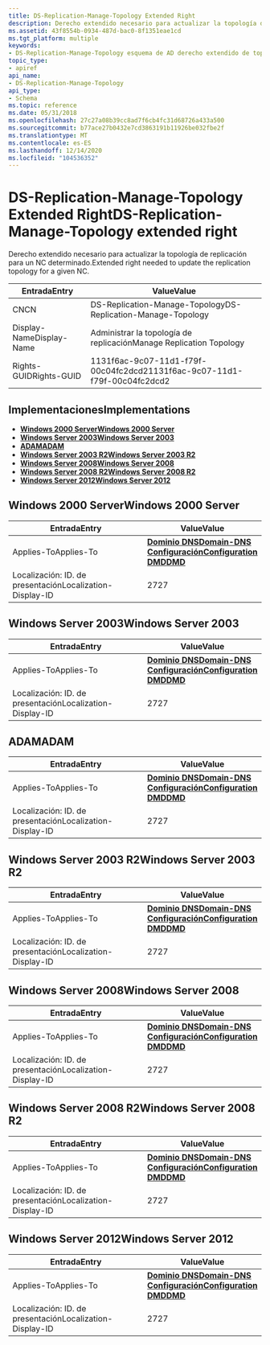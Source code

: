 ```yaml
---
title: DS-Replication-Manage-Topology Extended Right
description: Derecho extendido necesario para actualizar la topología de replicación para un NC determinado.
ms.assetid: 43f8554b-0934-487d-bac0-8f1351eae1cd
ms.tgt_platform: multiple
keywords:
- DS-Replication-Manage-Topology esquema de AD derecho extendido de topología
topic_type:
- apiref
api_name:
- DS-Replication-Manage-Topology
api_type:
- Schema
ms.topic: reference
ms.date: 05/31/2018
ms.openlocfilehash: 27c27a08b39cc8ad7f6cb4fc31d68726a433a500
ms.sourcegitcommit: b77ace27b0432e7cd3863191b11926be032fbe2f
ms.translationtype: MT
ms.contentlocale: es-ES
ms.lasthandoff: 12/14/2020
ms.locfileid: "104536352"
---
```

# <a name="ds-replication-manage-topology-extended-right"></a><span data-ttu-id="f9842-104">DS-Replication-Manage-Topology Extended Right</span><span class="sxs-lookup"><span data-stu-id="f9842-104">DS-Replication-Manage-Topology extended right</span></span>

<span data-ttu-id="f9842-105">Derecho extendido necesario para actualizar la topología de replicación para un NC determinado.</span><span class="sxs-lookup"><span data-stu-id="f9842-105">Extended right needed to update the replication topology for a given NC.</span></span>



| <span data-ttu-id="f9842-106">Entrada</span><span class="sxs-lookup"><span data-stu-id="f9842-106">Entry</span></span> | <span data-ttu-id="f9842-107">Value</span><span class="sxs-lookup"><span data-stu-id="f9842-107">Value</span></span> |
|--------------|--------------------------------------|
| <span data-ttu-id="f9842-108">CN</span><span class="sxs-lookup"><span data-stu-id="f9842-108">CN</span></span>           | <span data-ttu-id="f9842-109">DS-Replication-Manage-Topology</span><span class="sxs-lookup"><span data-stu-id="f9842-109">DS-Replication-Manage-Topology</span></span>       |
| <span data-ttu-id="f9842-110">Display-Name</span><span class="sxs-lookup"><span data-stu-id="f9842-110">Display-Name</span></span> | <span data-ttu-id="f9842-111">Administrar la topología de replicación</span><span class="sxs-lookup"><span data-stu-id="f9842-111">Manage Replication Topology</span></span>          |
| <span data-ttu-id="f9842-112">Rights-GUID</span><span class="sxs-lookup"><span data-stu-id="f9842-112">Rights-GUID</span></span>  | <span data-ttu-id="f9842-113">1131f6ac-9c07-11d1-f79f-00c04fc2dcd2</span><span class="sxs-lookup"><span data-stu-id="f9842-113">1131f6ac-9c07-11d1-f79f-00c04fc2dcd2</span></span> |



## <a name="implementations"></a><span data-ttu-id="f9842-114">Implementaciones</span><span class="sxs-lookup"><span data-stu-id="f9842-114">Implementations</span></span>

-   [<span data-ttu-id="f9842-115">**Windows 2000 Server**</span><span class="sxs-lookup"><span data-stu-id="f9842-115">**Windows 2000 Server**</span></span>](#windows-2000-server)
-   [<span data-ttu-id="f9842-116">**Windows Server 2003**</span><span class="sxs-lookup"><span data-stu-id="f9842-116">**Windows Server 2003**</span></span>](#windows-server-2003)
-   [<span data-ttu-id="f9842-117">**ADAM**</span><span class="sxs-lookup"><span data-stu-id="f9842-117">**ADAM**</span></span>](#adam)
-   [<span data-ttu-id="f9842-118">**Windows Server 2003 R2**</span><span class="sxs-lookup"><span data-stu-id="f9842-118">**Windows Server 2003 R2**</span></span>](#windows-server-2003-r2)
-   [<span data-ttu-id="f9842-119">**Windows Server 2008**</span><span class="sxs-lookup"><span data-stu-id="f9842-119">**Windows Server 2008**</span></span>](#windows-server-2008)
-   [<span data-ttu-id="f9842-120">**Windows Server 2008 R2**</span><span class="sxs-lookup"><span data-stu-id="f9842-120">**Windows Server 2008 R2**</span></span>](#windows-server-2008-r2)
-   [<span data-ttu-id="f9842-121">**Windows Server 2012**</span><span class="sxs-lookup"><span data-stu-id="f9842-121">**Windows Server 2012**</span></span>](#windows-server-2012)

## <a name="windows-2000-server"></a><span data-ttu-id="f9842-122">Windows 2000 Server</span><span class="sxs-lookup"><span data-stu-id="f9842-122">Windows 2000 Server</span></span>



| <span data-ttu-id="f9842-123">Entrada</span><span class="sxs-lookup"><span data-stu-id="f9842-123">Entry</span></span> | <span data-ttu-id="f9842-124">Value</span><span class="sxs-lookup"><span data-stu-id="f9842-124">Value</span></span> |
|-------------------------|----------------------------------------------------------------------------------------------------------------------------------|
| <span data-ttu-id="f9842-125">Applies-To</span><span class="sxs-lookup"><span data-stu-id="f9842-125">Applies-To</span></span>              | [<span data-ttu-id="f9842-126">**Dominio DNS**</span><span class="sxs-lookup"><span data-stu-id="f9842-126">**Domain-DNS**</span></span>](c-domaindns.md)<br/> [<span data-ttu-id="f9842-127">**Configuración**</span><span class="sxs-lookup"><span data-stu-id="f9842-127">**Configuration**</span></span>](c-configuration.md)<br/> [<span data-ttu-id="f9842-128">**DMD**</span><span class="sxs-lookup"><span data-stu-id="f9842-128">**DMD**</span></span>](c-dmd.md)<br/> |
| <span data-ttu-id="f9842-129">Localización: ID. de presentación</span><span class="sxs-lookup"><span data-stu-id="f9842-129">Localization-Display-ID</span></span> | <span data-ttu-id="f9842-130">27</span><span class="sxs-lookup"><span data-stu-id="f9842-130">27</span></span>                                                                                                                               |



## <a name="windows-server-2003"></a><span data-ttu-id="f9842-131">Windows Server 2003</span><span class="sxs-lookup"><span data-stu-id="f9842-131">Windows Server 2003</span></span>



| <span data-ttu-id="f9842-132">Entrada</span><span class="sxs-lookup"><span data-stu-id="f9842-132">Entry</span></span> | <span data-ttu-id="f9842-133">Value</span><span class="sxs-lookup"><span data-stu-id="f9842-133">Value</span></span> |
|-------------------------|----------------------------------------------------------------------------------------------------------------------------------|
| <span data-ttu-id="f9842-134">Applies-To</span><span class="sxs-lookup"><span data-stu-id="f9842-134">Applies-To</span></span>              | [<span data-ttu-id="f9842-135">**Dominio DNS**</span><span class="sxs-lookup"><span data-stu-id="f9842-135">**Domain-DNS**</span></span>](c-domaindns.md)<br/> [<span data-ttu-id="f9842-136">**Configuración**</span><span class="sxs-lookup"><span data-stu-id="f9842-136">**Configuration**</span></span>](c-configuration.md)<br/> [<span data-ttu-id="f9842-137">**DMD**</span><span class="sxs-lookup"><span data-stu-id="f9842-137">**DMD**</span></span>](c-dmd.md)<br/> |
| <span data-ttu-id="f9842-138">Localización: ID. de presentación</span><span class="sxs-lookup"><span data-stu-id="f9842-138">Localization-Display-ID</span></span> | <span data-ttu-id="f9842-139">27</span><span class="sxs-lookup"><span data-stu-id="f9842-139">27</span></span>                                                                                                                               |



## <a name="adam"></a><span data-ttu-id="f9842-140">ADAM</span><span class="sxs-lookup"><span data-stu-id="f9842-140">ADAM</span></span>



| <span data-ttu-id="f9842-141">Entrada</span><span class="sxs-lookup"><span data-stu-id="f9842-141">Entry</span></span> | <span data-ttu-id="f9842-142">Value</span><span class="sxs-lookup"><span data-stu-id="f9842-142">Value</span></span> |
|-------------------------|----------------------------------------------------------------------------------------------------------------------------------|
| <span data-ttu-id="f9842-143">Applies-To</span><span class="sxs-lookup"><span data-stu-id="f9842-143">Applies-To</span></span>              | [<span data-ttu-id="f9842-144">**Dominio DNS**</span><span class="sxs-lookup"><span data-stu-id="f9842-144">**Domain-DNS**</span></span>](c-domaindns.md)<br/> [<span data-ttu-id="f9842-145">**Configuración**</span><span class="sxs-lookup"><span data-stu-id="f9842-145">**Configuration**</span></span>](c-configuration.md)<br/> [<span data-ttu-id="f9842-146">**DMD**</span><span class="sxs-lookup"><span data-stu-id="f9842-146">**DMD**</span></span>](c-dmd.md)<br/> |
| <span data-ttu-id="f9842-147">Localización: ID. de presentación</span><span class="sxs-lookup"><span data-stu-id="f9842-147">Localization-Display-ID</span></span> | <span data-ttu-id="f9842-148">27</span><span class="sxs-lookup"><span data-stu-id="f9842-148">27</span></span>                                                                                                                               |



## <a name="windows-server-2003-r2"></a><span data-ttu-id="f9842-149">Windows Server 2003 R2</span><span class="sxs-lookup"><span data-stu-id="f9842-149">Windows Server 2003 R2</span></span>



| <span data-ttu-id="f9842-150">Entrada</span><span class="sxs-lookup"><span data-stu-id="f9842-150">Entry</span></span> | <span data-ttu-id="f9842-151">Value</span><span class="sxs-lookup"><span data-stu-id="f9842-151">Value</span></span> |
|-------------------------|----------------------------------------------------------------------------------------------------------------------------------|
| <span data-ttu-id="f9842-152">Applies-To</span><span class="sxs-lookup"><span data-stu-id="f9842-152">Applies-To</span></span>              | [<span data-ttu-id="f9842-153">**Dominio DNS**</span><span class="sxs-lookup"><span data-stu-id="f9842-153">**Domain-DNS**</span></span>](c-domaindns.md)<br/> [<span data-ttu-id="f9842-154">**Configuración**</span><span class="sxs-lookup"><span data-stu-id="f9842-154">**Configuration**</span></span>](c-configuration.md)<br/> [<span data-ttu-id="f9842-155">**DMD**</span><span class="sxs-lookup"><span data-stu-id="f9842-155">**DMD**</span></span>](c-dmd.md)<br/> |
| <span data-ttu-id="f9842-156">Localización: ID. de presentación</span><span class="sxs-lookup"><span data-stu-id="f9842-156">Localization-Display-ID</span></span> | <span data-ttu-id="f9842-157">27</span><span class="sxs-lookup"><span data-stu-id="f9842-157">27</span></span>                                                                                                                               |



## <a name="windows-server-2008"></a><span data-ttu-id="f9842-158">Windows Server 2008</span><span class="sxs-lookup"><span data-stu-id="f9842-158">Windows Server 2008</span></span>



| <span data-ttu-id="f9842-159">Entrada</span><span class="sxs-lookup"><span data-stu-id="f9842-159">Entry</span></span> | <span data-ttu-id="f9842-160">Value</span><span class="sxs-lookup"><span data-stu-id="f9842-160">Value</span></span> |
|-------------------------|----------------------------------------------------------------------------------------------------------------------------------|
| <span data-ttu-id="f9842-161">Applies-To</span><span class="sxs-lookup"><span data-stu-id="f9842-161">Applies-To</span></span>              | [<span data-ttu-id="f9842-162">**Dominio DNS**</span><span class="sxs-lookup"><span data-stu-id="f9842-162">**Domain-DNS**</span></span>](c-domaindns.md)<br/> [<span data-ttu-id="f9842-163">**Configuración**</span><span class="sxs-lookup"><span data-stu-id="f9842-163">**Configuration**</span></span>](c-configuration.md)<br/> [<span data-ttu-id="f9842-164">**DMD**</span><span class="sxs-lookup"><span data-stu-id="f9842-164">**DMD**</span></span>](c-dmd.md)<br/> |
| <span data-ttu-id="f9842-165">Localización: ID. de presentación</span><span class="sxs-lookup"><span data-stu-id="f9842-165">Localization-Display-ID</span></span> | <span data-ttu-id="f9842-166">27</span><span class="sxs-lookup"><span data-stu-id="f9842-166">27</span></span>                                                                                                                               |



## <a name="windows-server-2008-r2"></a><span data-ttu-id="f9842-167">Windows Server 2008 R2</span><span class="sxs-lookup"><span data-stu-id="f9842-167">Windows Server 2008 R2</span></span>



| <span data-ttu-id="f9842-168">Entrada</span><span class="sxs-lookup"><span data-stu-id="f9842-168">Entry</span></span> | <span data-ttu-id="f9842-169">Value</span><span class="sxs-lookup"><span data-stu-id="f9842-169">Value</span></span> |
|-------------------------|----------------------------------------------------------------------------------------------------------------------------------|
| <span data-ttu-id="f9842-170">Applies-To</span><span class="sxs-lookup"><span data-stu-id="f9842-170">Applies-To</span></span>              | [<span data-ttu-id="f9842-171">**Dominio DNS**</span><span class="sxs-lookup"><span data-stu-id="f9842-171">**Domain-DNS**</span></span>](c-domaindns.md)<br/> [<span data-ttu-id="f9842-172">**Configuración**</span><span class="sxs-lookup"><span data-stu-id="f9842-172">**Configuration**</span></span>](c-configuration.md)<br/> [<span data-ttu-id="f9842-173">**DMD**</span><span class="sxs-lookup"><span data-stu-id="f9842-173">**DMD**</span></span>](c-dmd.md)<br/> |
| <span data-ttu-id="f9842-174">Localización: ID. de presentación</span><span class="sxs-lookup"><span data-stu-id="f9842-174">Localization-Display-ID</span></span> | <span data-ttu-id="f9842-175">27</span><span class="sxs-lookup"><span data-stu-id="f9842-175">27</span></span>                                                                                                                               |



## <a name="windows-server-2012"></a><span data-ttu-id="f9842-176">Windows Server 2012</span><span class="sxs-lookup"><span data-stu-id="f9842-176">Windows Server 2012</span></span>



| <span data-ttu-id="f9842-177">Entrada</span><span class="sxs-lookup"><span data-stu-id="f9842-177">Entry</span></span> | <span data-ttu-id="f9842-178">Value</span><span class="sxs-lookup"><span data-stu-id="f9842-178">Value</span></span> |
|-------------------------|----------------------------------------------------------------------------------------------------------------------------------|
| <span data-ttu-id="f9842-179">Applies-To</span><span class="sxs-lookup"><span data-stu-id="f9842-179">Applies-To</span></span>              | [<span data-ttu-id="f9842-180">**Dominio DNS**</span><span class="sxs-lookup"><span data-stu-id="f9842-180">**Domain-DNS**</span></span>](c-domaindns.md)<br/> [<span data-ttu-id="f9842-181">**Configuración**</span><span class="sxs-lookup"><span data-stu-id="f9842-181">**Configuration**</span></span>](c-configuration.md)<br/> [<span data-ttu-id="f9842-182">**DMD**</span><span class="sxs-lookup"><span data-stu-id="f9842-182">**DMD**</span></span>](c-dmd.md)<br/> |
| <span data-ttu-id="f9842-183">Localización: ID. de presentación</span><span class="sxs-lookup"><span data-stu-id="f9842-183">Localization-Display-ID</span></span> | <span data-ttu-id="f9842-184">27</span><span class="sxs-lookup"><span data-stu-id="f9842-184">27</span></span>                                                                                                                               |



 

 






